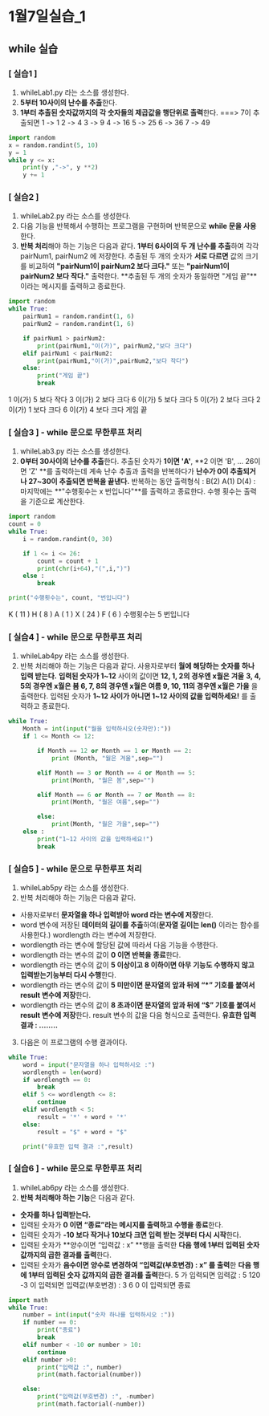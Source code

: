 # 1월7일실습_1

## while 실습
### [ 실습1 ]

1. whileLab1.py 라는 소스를 생성한다.
2. **5부터 10사이의 난수를 추출**한다.
3. **1부터 추출된 숫자값까지의 각 숫자들의 제곱값을 행단위로 출력**한다.
===> 7이 추출되면
1 -> 1
2 -> 4
3 -> 9
4 -> 16
5 -> 25
6 -> 36
7 -> 49

```python
import random
x = random.randint(5, 10)
y = 1
while y <= x:
    print(y ,"->", y **2)
    y += 1
```



### [ 실습2 ]

1. whileLab2.py 라는 소스를 생성한다.
2. 다음 기능을 반복해서 수행하는 프로그램을 구현하며 반복문으로 **while 문을 사용**한다.
3. **반복 처리**해야 하는 기능은 다음과 같다.
**1부터 6사이의 두 개 난수를 추출**하여 각각 pairNum1, pairNum2 에 저장한다.
추출된 두 개의 숫자가 **서로 다르면** 값의 크기를 비교하여
**"pairNum1이 pairNum2 보다 크다."** 또는 **"pairNum1이 pairNum2 보다 작다."** 출력한다.
**추출된 두 개의 숫자가 동일하면 "게임 끝"**이라는 메시지를 출력하고 종료한다.

```python
import random
while True:
    pairNum1 = random.randint(1, 6)
    pairNum2 = random.randint(1, 6)

    if pairNum1 > pairNum2:
        print(pairNum1,"이(가)", pairNum2,"보다 크다")
    elif pairNum1 < pairNum2:
        print(pairNum1,"이(가)",pairNum2,"보다 작다")
    else:
        print("게임 끝")
        break
```

1 이(가) 5 보다 작다
3 이(가) 2 보다 크다
6 이(가) 5 보다 크다
5 이(가) 2 보다 크다
2 이(가) 1 보다 크다
6 이(가) 4 보다 크다
게임 끝

### [ 실습3 ] - while 문으로 무한루프 처리

1. whileLab3.py 라는 소스를 생성한다.
2. **0부터 30사이의 난수를 추출**한다.
추출된 숫자가 **1이면 'A'**, **2 이면 'B', ... 26이면 'Z' **를 출력하는데 계속 난수 추출과 출력을 반복하다가 **난수가 0이 추출되거나 27~30이 추출되면 반복을 끝낸다.**
반복하는 동안 출력형식 :
B(2)
A(1)
D(4)
:
마지막에는 **"수행횟수는 x 번입니다"**를 출력하고 종료한다. 수행 횟수는 출력을 기준으로 계산한다.

```python
import random
count = 0
while True:
    i = random.randint(0, 30)

    if 1 <= i <= 26:
        count = count + 1
        print(chr(i+64),"(",i,")")
    else :
        break

print("수행횟수는", count, "번입니다")
```

K ( 11 )
H ( 8 )
A ( 1 )
X ( 24 )
F ( 6 )
수행횟수는 5 번입니다

### [ 실습4 ] - while 문으로 무한루프 처리

1. whileLab4py 라는 소스를 생성한다.
2. 반복 처리해야 하는 기능은 다음과 같다.
사용자로부터 **월에 해당하는 숫자를 하나 입력 받는다.**
**입력된 숫자가 1~12** 사이의 값이면
**12, 1, 2의 경우엔 x월은 겨울**
**3, 4, 5의 경우엔 x월은 봄
6, 7, 8의 경우엔 x월은 여름
9, 10, 11의 경우엔 x월은 가을**
을 출력한다.
입력된 숫자가 **1~12 사이가 아니면 1~12 사이의 값을 입력하세요!** 를 출력하고 종료한다.

```python
while True:
    Month = int(input("월을 입력하시오(숫자만):"))
    if 1 <= Month <= 12:

        if Month == 12 or Month == 1 or Month == 2:
            print (Month, "월은 겨울",sep="")

        elif Month == 3 or Month == 4 or Month == 5:
            print(Month, "월은 봄",sep="")

        elif Month == 6 or Month == 7 or Month == 8:
            print(Month, "월은 여름",sep="")

        else:
            print(Month, "월은 가을",sep="")
    else :
        print("1~12 사이의 값을 입력하세요!")
        break
```

### [ 실습5 ] - while 문으로 무한루프 처리
1. whileLab5py 라는 소스를 생성한다.
2. 반복 처리해야 하는 기능은 다음과 같다.
- 사용자로부터 **문자열을 하나 입력받아 word 라는 변수에 저장**한다.
- word 변수에 저장된 **데이터의 길이를 추출**하여(**문자열 길이는 len()** 이라는 함수를 사용한다.)
wordlength 라는 변수에 저장한다.
- wordlength 라는 변수에 할당된 값에 따라서 다음 기능을 수행한다.
- wordlength 라는 변수의 값이 **0 이면 반복을 종료**한다.
- wordlength 라는 변수의 값이 **5 이상이고 8 이하이면 아무 기능도 수행하지 않고 입력받는기능부터 다시 수행**한다.
- wordlength 라는 변수의 값이 **5 미만이면 문자열의 앞과 뒤에 “*” 기호를 붙여서 result 변수에 저장**한다.
- wordlength 라는 변수의 값이 **8 초과이면 문자열의 앞과 뒤에 “$” 기호를 붙여서 result 변수에 저장**한다.
result 변수의 값을 다음 형식으로 출력한다.
**유효한 입력 결과 : ........**

3. 다음은 이 프로그램의 수행 결과이다.

```python
while True:
    word = input("문자열을 하나 입력하시오 :")
    wordlength = len(word)
    if wordlength == 0:
        break
    elif 5 <= wordlength <= 8:
        continue
    elif wordlength < 5:
        result = '*' + word + '*'
    else:
        result = "$" + word + "$"

    print("유효한 입력 결과 :",result)
```

### [ 실습6 ] - while 문으로 무한루프 처리
1. whileLab6py 라는 소스를 생성한다.
2. **반복 처리해야 하는 기능**은 다음과 같다.
- **숫자를 하나 입력받는다.**
- 입력된 숫자가 **0 이면 “종료”라는 메시지를 출력하고 수행을 종료**한다.
- 입력된 숫자가 **-10 보다 작거나 10보다 크면 입력 받는 것부터 다시 시작**한다.
- 입력된 숫자가 **양수이면 “입력값 : x” **행을 출력한 **다음 행에 1부터 입력된 숫자 값까지의 곱한 결과를 출력**한다.
- 입력된 숫자가 **음수이면 양수로 변경하여 “입력값(부호변경) : x” 를 출력**한
**다음 행에 1부터 입력된 숫자 값까지의 곱한 결과를 출력**한다.
5 가 입력되면
입력값 : 5
120
-3 이 입력되면
입력값(부호변경) : 3
6
0 이 입력되면
종료

```python
import math
while True:
    number = int(input("숫자 하나를 입력하시오 :"))
    if number == 0:
        print("종료")
        break
    elif number < -10 or number > 10:
        continue
    elif number >0:
        print("입력값 :", number)
        print(math.factorial(number))

    else:
        print("입력값(부호변경) :", -number)
        print(math.factorial(-number))
```